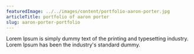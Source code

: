 ```yaml
---
featuredImage: ../../images/content/portfolio-aaron-porter.jpg
articleTitle: portfolio of aaron porter
slug: aaron-porter-portfolio
---
```


Lorem Ipsum is simply dummy text of the printing and typesetting industry. Lorem Ipsum has been the industry's standard dummy.